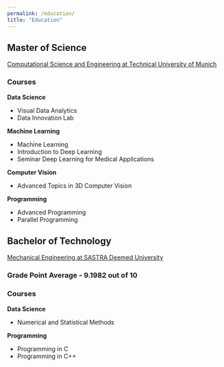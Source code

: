 ```yaml
---
permalink: /education/
title: "Education"
---
```


## Master of Science
 
[Computational Science and Engineering at Technical University of Munich](https://www.tum.de/studium/studienangebot/detail/computational-science-and-engineering-cse-master-of-science-msc)

### Courses

**Data Science**

+ Visual Data Analytics
+ Data Innovation Lab

**Machine Learning**

+ Machine Learning
+ Introduction to Deep Learning
+ Seminar Deep Learning for Medical Applications

**Computer Vision**

+ Advanced Topics in 3D Computer Vision

**Programming**

+ Advanced Programming
+ Parallel Programming

## Bachelor of Technology
 
[Mechanical Engineering at SASTRA Deemed University](https://www.sastra.edu/)

### Grade Point Average - 9.1982 out of 10

### Courses

**Data Science**

+ Numerical and Statistical Methods

**Programming**

+ Programming in C
+ Programming in C++



